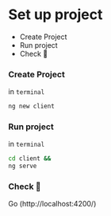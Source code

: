 # Set up project
* Create Project
* Run project
* Check 🚀

### Create Project
in `terminal`
```sh
ng new client
```
### Run project
in `terminal`
```sh
cd client &&
ng serve
```
### Check 🚀
Go (http://localhost:4200/)
